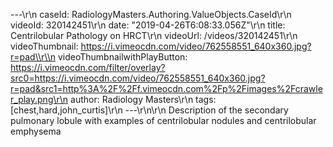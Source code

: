 ---\\r\\n
                caseId: RadiologyMasters.Authoring.ValueObjects.CaseId\\r\\n
                videoId: 320142451\\r\\n
                date: "2019-04-26T6:08:33.056Z"\\r\\n
                title: Centrilobular Pathology on HRCT\\r\\n
                videoUrl: /videos/320142451\\r\\n
                videoThumbnail: https://i.vimeocdn.com/video/762558551_640x360.jpg?r=pad\\r\\n
                videoThumbnailwithPlayButton: https://i.vimeocdn.com/filter/overlay?src0=https://i.vimeocdn.com/video/762558551_640x360.jpg?r=pad&src1=http%3A%2F%2Ff.vimeocdn.com%2Fp%2Fimages%2Fcrawler_play.png\r\n
                author: Radiology Masters\\r\\n
                tags: [chest,hard,john_curtis]\\r\\n
                ---\\r\\n\\r\\n
                Description of the secondary pulmonary lobule with examples of centrilobular nodules and centrilobular emphysema